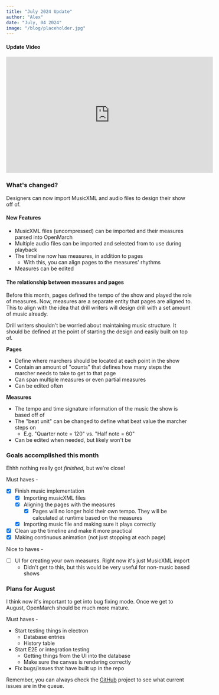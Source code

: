 ```yaml
---
title: "July 2024 Update"
author: "Alex"
date: "July, 04 2024"
image: "/blog/placeholder.jpg"
---
```


#### Update Video

<iframe width="560" height="315" src="https://www.youtube.com/embed/C71E3LK9m2c?si=vwRRck-Ejq8MYJ7d" title="YouTube video player" frameborder="0" allow="accelerometer; autoplay; clipboard-write; encrypted-media; gyroscope; picture-in-picture; web-share" referrerpolicy="strict-origin-when-cross-origin" allowfullscreen></iframe>

<br/>

### What's changed?

Designers can now import MusicXML and audio files to design their show off of.

#### New Features

- MusicXML files (uncompressed) can be imported and their measures parsed into OpenMarch
- Multiple audio files can be imported and selected from to use during playback
- The timeline now has measures, in addition to pages
  - With this, you can align pages to the measures' rhythms
- Measures can be edited

#### The relationship between measures and pages

Before this month, pages defined the tempo of the show and played the role of measures.
Now, measures are a separate entity that pages are aligned to.
This to align with the idea that drill writers will design drill with a set amount of music already.

Drill writers shouldn't be worried about maintaining music structure.
It should be defined at the point of starting the design and easily built on top of.

**Pages**

- Define where marchers should be located at each point in the show
- Contain an amount of "counts" that defines how many steps the marcher needs to take to get to that page
- Can span multiple measures or even partial measures
- Can be edited often

**Measures**

- The tempo and time signature information of the music the show is based off of
- The "beat unit" can be changed to define what beat value the marcher steps on
  - E.g. "Quarter note = 120" vs. "Half note = 60"
- Can be edited when needed, but likely won't be

### Goals accomplished this month

Ehhh nothing really got _finished_, but we're close!

Must haves -

- [x] Finish music implementation
  - [x] Importing musicXML files
  - [x] Aligning the pages with the measures
    - [x] Pages will no longer hold their own tempo. They will be calculated at runtime based on the measures
  - [x] Importing music file and making sure it plays correctly
- [x] Clean up the timeline and make it more practical
- [x] Making continuous animation (not just stopping at each page)

Nice to haves -

- [ ] UI for creating your own measures. Right now it's just MusicXML import
  - Didn't get to this, but this would be very useful for non-music based shows

### Plans for August

I think now it's important to get into bug fixing mode.
Once we get to August, OpenMarch should be much more mature.

Must haves -

- Start testing things in electron
  - Database entries
  - History table
- Start E2E or integration testing
  - Getting things from the UI into the database
  - Make sure the canvas is rendering correctly
- Fix bugs/issues that have built up in the repo

Remember, you can always check the [GitHub](https://github.com/AlexDumo/OpenMarch) project to see what current issues are in the queue.
